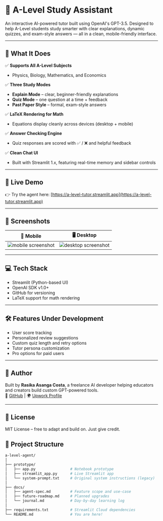 # 📘 A-Level Study Assistant

An interactive AI-powered tutor built using OpenAI's GPT-3.5. Designed to help A-Level students study smarter with clear explanations, dynamic quizzes, and exam-style answers — all in a clean, mobile-friendly interface.

---

## 🎯 What It Does

✅ **Supports All A-Level Subjects**
- Physics, Biology, Mathematics, and Economics

✅ **Three Study Modes**
- **Explain Mode** – clear, beginner-friendly explanations
- **Quiz Mode** – one question at a time + feedback
- **Past Paper Style** – formal, exam-style answers

✅ **LaTeX Rendering for Math**
- Equations display cleanly across devices (desktop + mobile)

✅ **Answer Checking Engine**
- Quiz responses are scored with ✅ / ❌ and helpful feedback

✅ **Clean Chat UI**
- Built with Streamlit 1.x, featuring real-time memory and sidebar controls

---

## 🧪 Live Demo

👉 Try the agent here: [https://a-level-tutor.streamlit.app](https://a-level-tutor.streamlit.app)

---

## 📸 Screenshots

| 📱 Mobile | 🖥️ Desktop |
|----------|------------|
| ![mobile screenshot](link-to-your-screenshot) | ![desktop screenshot](link-to-your-screenshot) |

---

## 💻 Tech Stack

- Streamlit (Python-based UI)
- OpenAI SDK v1.0+
- GitHub for versioning
- LaTeX support for math rendering

---

## 🛠️ Features Under Development

- User score tracking
- Personalized review suggestions
- Custom quiz length and retry options
- Tutor persona customization
- Pro options for paid users

---

## 👤 Author

Built by **Rasika Asanga Costa**, a freelance AI developer helping educators and creators build custom GPT-powered tools.  
🔗 [GitHub](https://github.com/your-profile) | 🌍 [Upwork Profile](https://www.upwork.com/freelancers/~01c953551454c08a8c)

---

## 📄 License

MIT License – free to adapt and build on. Just give credit.


## 📁 Project Structure

```bash
a-level-agent/
│
├── prototype/
│   ├── app.py                # Notebook prototype
│   ├── streamlit_app.py      # Live Streamlit app
│   └── system-prompt.txt     # Original system instructions (legacy)
│
├── docs/
│   ├── agent-spec.md         # Feature scope and use-case
│   ├── future-roadmap.md     # Planned upgrades
│   └── journal.md            # Day-by-day learning log
│
├── requirements.txt          # Streamlit Cloud dependencies
└── README.md                 # You are here!



